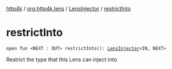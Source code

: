 [http4k](../../index.md) / [org.http4k.lens](../index.md) / [LensInjector](index.md) / [restrictInto](./restrict-into.md)

# restrictInto

`open fun <NEXT : OUT> restrictInto(): `[`LensInjector`](index.md)`<IN, NEXT>`

Restrict the type that this Lens can inject into

